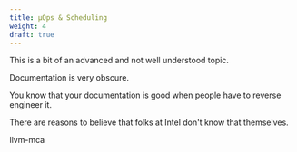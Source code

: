 ```yaml
---
title: µOps & Scheduling
weight: 4
draft: true
---
```


This is a bit of an advanced and not well understood topic.

Documentation is very obscure.

You know that your documentation is good when people have to reverse engineer it.

There are reasons to believe that folks at Intel don't know that themselves.

llvm-mca
